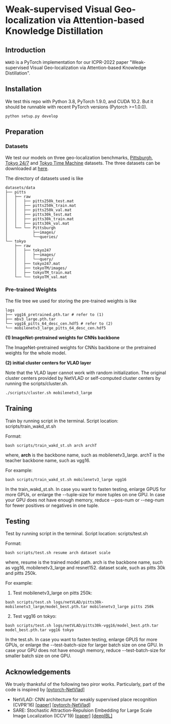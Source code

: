 # Weak-supervised Visual Geo-localization via Attention-based Knowledge Distillation


## Introduction
`WAKD` is a PyTorch implementation for our ICPR-2022 paper "Weak-supervised Visual Geo-localization via Attention-based Knowledge Distillation".


## Installation
We test this repo with Python 3.8, PyTorch 1.9.0, and CUDA 10.2. But it should be runnable with recent PyTorch versions (Pytorch >=1.0.0).
```shell
python setup.py develop
```


## Preparation
### Datasets

We test our models on three geo-localization benchmarks, [Pittsburgh](https://www.cv-foundation.org/openaccess/content_cvpr_2013/papers/Torii_Visual_Place_Recognition_2013_CVPR_paper.pdf), [Tokyo 24/7](https://www.di.ens.fr/~josef/publications/Torii15.pdf) and [Tokyo Time Machine](https://arxiv.org/abs/1511.07247) datasets. The three datasets can be downloaded at [here](https://www.di.ens.fr/willow/research/netvlad/).

The directory of datasets used is like
```shell
datasets/data
├── pitts
│   ├── raw
│   │   ├── pitts250k_test.mat
│   │   ├── pitts250k_train.mat
│   │   ├── pitts250k_val.mat
│   │   ├── pitts30k_test.mat
│   │   ├── pitts30k_train.mat
│   │   ├── pitts30k_val.mat
│   └── └── Pittsburgh
│           ├──images/
│           └──queries/
└── tokyo
    ├── raw
    │   ├── tokyo247
    │   │   ├──images/
    │   │   └──query/
    │   ├── tokyo247.mat
    │   ├── tokyoTM/images/
    │   ├── tokyoTM_train.mat
    └── └── tokyoTM_val.mat
```

### Pre-trained Weights

The file tree we used for storing the pre-trained weights is like
```shell
logs
├── vgg16_pretrained.pth.tar # refer to (1)
├── mbv3_large.pth.tar
└── vgg16_pitts_64_desc_cen.hdf5 # refer to (2)
└── mobilenetv3_large_pitts_64_desc_cen.hdf5
```

**(1) ImageNet-pretrained weights for CNNs backbone**

The ImageNet-pretrained weights for CNNs backbone or the pretrained weights for the whole model.

**(2) initial cluster centers for VLAD layer**

Note that the VLAD layer cannot work with random initialization.
The original cluster centers provided by NetVLAD or self-computed cluster centers by running the scripts/cluster.sh.

```shell
./scripts/cluster.sh mobilenetv3_large
```

## Training
Train by running script in the terminal. Script location: scripts/train_wakd_st.sh

Format:
```shell
bash scripts/train_wakd_st.sh arch archT
```
where, **arch** is the backbone name, such as mobilenetv3_large.
       archT is the teacher backbone name, such as vgg16.

For example:
```shell
bash scripts/train_wakd_st.sh mobilenetv3_large vgg16
```

In the train_wakd_st.sh.
In case you want to fasten testing, enlarge GPUS for more GPUs, or enlarge the --tuple-size for more tuples on one GPU.
In case your GPU does not have enough memory, reduce --pos-num or --neg-num for fewer positives or negatives in one tuple.

## Testing
Test by running script in the terminal. Script location: scripts/test.sh

Format:
```shell
bash scripts/test.sh resume arch dataset scale
```
where, resume is the trained model path.
       arch is the backbone name, such as vgg16, mobilenetv3_large and resnet152.
       dataset scale, such as pitts 30k and pitts 250k.

For example:
1. Test mobilenetv3_large on pitts 250k:
```shell
bash scripts/test.sh logs/netVLAD/pitts30k-mobilenetv3_large/model_best.pth.tar mobilenetv3_large pitts 250k
```
2. Test vgg16 on tokyo:
```shell
bash scripts/test.sh logs/netVLAD/pitts30k-vgg16/model_best.pth.tar model_best.pth.tar vgg16 tokyo
```
In the test.sh.
In case you want to fasten testing, enlarge GPUS for more GPUs, or enlarge the --test-batch-size for larger batch size on one GPU.
In case your GPU does not have enough memory, reduce --test-batch-size for smaller batch size on one GPU.

## Acknowledgements
We truely thanksful of the following two piror works. Particularly, part of the code is inspired by [[pytorch-NetVlad]](https://github.com/Nanne/pytorch-NetVlad)
+ NetVLAD: CNN architecture for weakly supervised place recognition (CVPR'16) [[paper]](https://arxiv.org/abs/1511.07247) [[pytorch-NetVlad]](https://github.com/Nanne/pytorch-NetVlad)
+ SARE: Stochastic Attraction-Repulsion Embedding for Large Scale Image Localization (ICCV'19) [[paper]](https://arxiv.org/abs/1808.08779) [[deepIBL]](https://github.com/Liumouliu/deepIBL)
